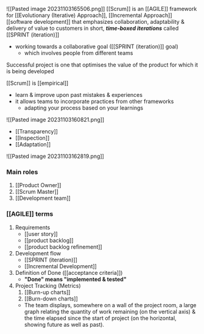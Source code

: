 ![[Pasted image 20231103165506.png]]
[[Scrum]] is an [[AGILE]] framework for [[Evolutionary (Iterative) Approach]], [[Incremental Approach]] [[software development]] that emphasizes collaboration, adaptability & delivery of value to customers in short, ***time-boxed iterations*** called [[SPRINT (iteration)]]
- working towards a collaborative goal ([[SPRINT (iteration)]] goal)
	- which involves people from different teams

Successful project is one that optimises the value of the product for which it is being developed

[[Scrum]] is [[empirical]]
- learn & improve upon past mistakes & experiences
- it allows teams to incorporate practices from other frameworks
	- adapting your process based on your learnings

![[Pasted image 20231103160821.png]]
- [[Transparency]]
- [[Inspection]]
- [[Adaptation]]

![[Pasted image 20231103162819.png]]
### Main roles
1. [[Product Owner]]
2. [[Scrum Master]]
3. [[Development team]]

### [[AGILE]] terms
1. Requirements
	- [[user story]]
	- [[product backlog]]
	- [[product backlog refinement]]
2. Development flow
	- [[SPRINT (iteration)]]
	- [[Incremental Development]]
3. Definition of Done ([[acceptance criteria]])
	- **"Done" means "implemented & tested"**
4. Project Tracking (Metrics)
	1. [[Burn-up charts]]
	2. [[Burn-down charts]]
	- The team displays, somewhere on a wall of the project room, a large graph relating the quantity of work remaining (on the vertical axis) & the time elapsed since the start of project (on the horizontal, showing future as well as past).
